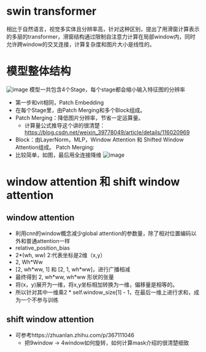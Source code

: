# swin transformer
相比于自然语言，视觉多实体且分辨率高，针对这种区别，提出了用滑窗计算表示的多层的transformer，滑窗结构通过限制自注意力计算在局部window内，同时允许跨window的交叉连接，计算复杂度和图片大小是线性的。
# 模型整体结构
![image](https://user-images.githubusercontent.com/94423063/143673823-da47688a-313b-4258-bd9b-932cb3baa057.png)
模型一共包含4个Stage，每个stage都会缩小输入特征图的分辨率
- 第一步和vit相同，Patch Embedding
- 在每个Stage里，由Patch Merging和多个Block组成。
- Patch Merging：降低图片分辨率，节省一定运算量。
  - 计算量公式推导这个讲的很清楚：https://blog.csdn.net/weixin_39778049/article/details/116020969
- Block：由LayerNorm，MLP，Window Attention 和 Shifted Window Attention组成。
Patch Merging:
- 比较简单，如图，最后用全连接降维
![image](https://user-images.githubusercontent.com/94423063/143674093-172ed875-83d7-42fc-be06-84717da1eba4.png)
# window attention 和 shift window attention
## window attention
- 利用cnn的window概念减少global attention的参数量，除了相对位置编码以外和普通attention一样
- relative_position_bias 
-  2*(wh, ww) 2:代表坐标是2维（x,y）
-  2, Wh\*Ww
-  [2, wh\*ww, 1] 和 [2, 1, wh\*ww]，进行广播相减
-  最终得到 2, wh\*ww, wh\*ww 形状的张量
-  将(x，y)展开为一维，将x,y坐标相加转换为一维，偏移量是相等的。
-  所以针对其中一维乘2 * self.window_size[1] - 1，在最后一维上进行求和，成为一个不参与训练
## shift window attention
- 可参考https://zhuanlan.zhihu.com/p/367111046
  - 把9window -> 4window如何旋转，如何计算mask介绍的很清楚细致
